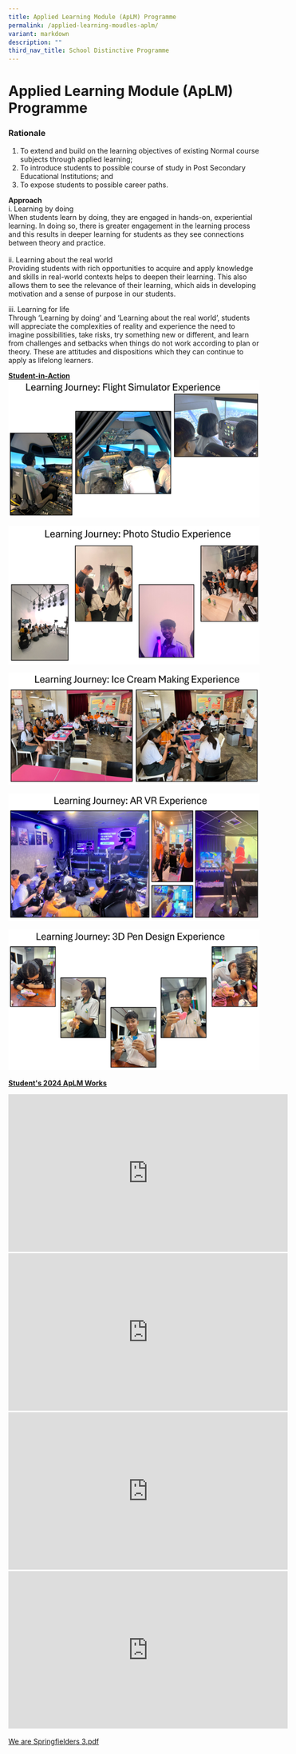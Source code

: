```yaml
---
title: Applied Learning Module (ApLM) Programme
permalink: /applied-learning-moudles-aplm/
variant: markdown
description: ""
third_nav_title: School Distinctive Programme
---
```

# **Applied Learning Module (ApLM) Programme**

### Rationale

1. To extend and build on the learning objectives of existing Normal course subjects through applied learning; 
2.	To introduce students to possible course of study in Post Secondary Educational Institutions; and
3. To expose students to possible career paths.

**Approach**
<br>i. Learning by doing
<br>When students learn by doing, they are engaged in hands-on, experiential learning. In doing so, there is greater engagement in the learning process and this results in deeper learning for students as they see connections between theory and practice.  
<br>ii. Learning about the real world
<br>Providing students with rich opportunities to acquire and apply knowledge and skills in real-world contexts helps to deepen their learning. This also allows them to see the relevance of their learning, which aids in developing motivation and a sense of purpose in our students.

iii. Learning for life
<br>Through ‘Learning by doing’ and ‘Learning about the real world’, students will  appreciate  the  complexities  of  reality  and  experience  the  need  to imagine possibilities, take risks, try something new or different, and learn from challenges and setbacks when things do not work according to plan or theory. These are attitudes and dispositions which they can continue to apply as lifelong learners.


<b><u>Student-in-Action</u></b>
![](/images/aplm1.png)

![](/images/aplm2.png)

![](/images/aplm3.png)

![](/images/aplm4.png)

![](/images/aplm5.png)

<b><u>Student's 2024 ApLM Works</u></b>

<iframe width="560" height="315" src="https://www.youtube.com/embed/xM44vA-fBUk" title="YouTube video player" frameborder="0" allow="accelerometer; autoplay; clipboard-write; encrypted-media; gyroscope; picture-in-picture" allowfullscreen=""></iframe>
<br>
<iframe width="560" height="315" src="https://www.youtube.com/embed/t9L_9tkwct0" title="YouTube video player" frameborder="0" allow="accelerometer; autoplay; clipboard-write; encrypted-media; gyroscope; picture-in-picture" allowfullscreen=""></iframe>
<br>
<iframe width="560" height="315" src="https://www.youtube.com/embed/GU8m6DkWYK4" title="YouTube video player" frameborder="0" allow="accelerometer; autoplay; clipboard-write; encrypted-media; gyroscope; picture-in-picture" allowfullscreen=""></iframe>
<br>
<iframe width="560" height="315" src="https://www.youtube.com/embed/wENh4I9H0C4" title="YouTube video player" frameborder="0" allow="accelerometer; autoplay; clipboard-write; encrypted-media; gyroscope; picture-in-picture" allowfullscreen=""></iframe>

[We are Springfielders 3.pdf](/files/We_are_Springfielders_3.pdf)
